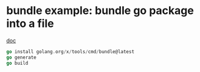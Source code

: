 # bundle example: bundle go package into a file

[doc](https://golang.org/x/tools/cmd/bundle)

```Go
go install golang.org/x/tools/cmd/bundle@latest
go generate
go build
```